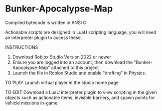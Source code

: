 # Bunker-Apocalypse-Map

Compiled bytecode is written in ANSI C

Actionable scripts are designed in LuaU scripting language, you will need an interpreter plugin to access these.


INSTRUCTIONS

1. Download Roblox Studio Version 2022 or newer
2. Ensure you are logged into an account, then download the "Bunker-Apocalypse-Map" attached to this project
3. Launch the file in Roblox Studio and enable "drafting" in Physics.

TO PLAY
Launch virtual player in the studio home page

TO EDIT
Download a LuaU interpreter plugin to view scripting in the given objects such as actionable items, invisible barriers, and spawn points for vehicle missions in-game.
